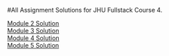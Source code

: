 #All Assignment Solutions for JHU Fullstack Course 4.


[Module 2 Solution](Module-2-Solution/index.html)<br>
[Module 3 Solution](Module-3-Solution/index.html)<br>
[Module 4 Solution](url)<br>
[Module 5 Solution](url)<br>

